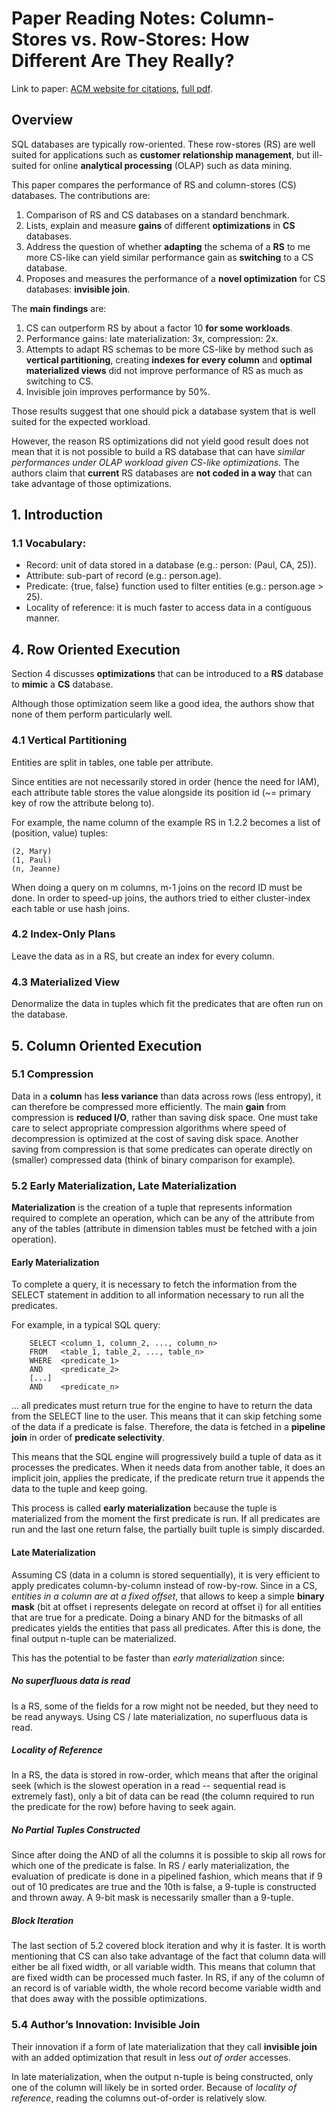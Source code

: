 # Paper Reading Notes: Column-Stores vs. Row-Stores: How Different Are They Really?

Link to paper: [ACM website for citations](http://dl.acm.org/citation.cfm?id=1376712), [full pdf](http://db.csail.mit.edu/projects/cstore/abadi-sigmod08.pdf).

## Overview

SQL databases are typically row-oriented. These row-stores (RS) are well suited for applications such as __customer relationship management__, but ill-suited for online __analytical processing__ (OLAP) such as data mining.

This paper compares the performance of RS and column-stores (CS) databases. The contributions are:

1. Comparison of RS and CS databases on a standard benchmark.
2. Lists, explain and measure __gains__ of different __optimizations__ in __CS__ databases.
3. Address the question of whether __adapting__ the schema of a __RS__ to me more CS-like can yield similar performance gain as __switching__ to a CS database.
4. Proposes and measures the performance of a __novel optimization__ for CS databases: __invisible join__.

The __main findings__ are:

1. CS can outperform RS by about a factor 10 __for some workloads__. 
2. Performance gains: late materialization: 3x, compression: 2x.
3. Attempts to adapt RS schemas to be more CS-like by method such as __vertical partitioning__, creating __indexes for every column__ and __optimal materialized views__ did not improve performance of RS as much as switching to CS.
4. Invisible join improves performance by 50%.

Those results suggest that one should pick a database system that is well suited for the expected workload.

However, the reason RS optimizations did not yield good result does not mean that it is not possible to build a RS database that can have _similar performances under OLAP workload given CS-like optimizations_. The authors claim that __current__ RS databases are __not coded in a way__ that can take advantage of those optimizations.

## 1. Introduction

### 1.1 Vocabulary:

- Record: unit of data stored in a database (e.g.: person: (Paul, CA, 25)).
- Attribute: sub-part of record (e.g.: person.age).
- Predicate: {true, false} function used to filter entities (e.g.: person.age > 25).
- Locality of reference: it is much faster to access data in a contiguous manner.

## 4. Row Oriented Execution

Section 4 discusses __optimizations__ that can be introduced to a __RS__ database to __mimic__ a __CS__ database.

Although those optimization seem like a good idea, the authors show that none of them perform particularly well.

### 4.1 Vertical Partitioning

Entities are split in tables, one table per attribute. 

Since entities are not necessarily stored in order (hence the need for IAM), each attribute table stores the value alongside its position id (~= primary key of row the attribute belong to).

For example, the name column of the example RS in 1.2.2 becomes a list of (position, value) tuples:

    (2, Mary)
    (1, Paul)
    (n, Jeanne)

When doing a query on m columns, m-1 joins on the record ID must be done. In order to speed-up joins, the authors tried to either cluster-index each table or use hash joins.

### 4.2 Index-Only Plans

Leave the data as in a RS, but create an index for every column.

### 4.3 Materialized View

Denormalize the data in tuples which fit the predicates that are often run on the database.

## 5. Column Oriented Execution

### 5.1 Compression

Data in a __column__ has __less variance__ than data across rows (less entropy), it can therefore be compressed more efficiently. The main __gain__ from compression is __reduced I/O__, rather than saving disk space. One must take care to select appropriate compression algorithms where speed of decompression is optimized at the cost of saving disk space. Another saving from compression is that some predicates can operate directly on (smaller) compressed data (think of binary comparison for example).

### 5.2 Early Materialization, Late Materialization

**Materialization** is the creation of a tuple that represents information required to complete an operation, which can be any of the attribute from any of the tables (attribute in dimension tables must be fetched with a join operation). 

#### Early Materialization

To complete a query, it is necessary to fetch the information from the SELECT statement in addition to all information necessary to run all the predicates.

For example, in a typical SQL query:

        SELECT <column_1, column_2, ..., column_n>
        FROM   <table_1, table_2, ..., table_n>
        WHERE  <predicate_1>
        AND    <predicate_2>
        [...]
        AND    <predicate_n>

... all predicates must return true for the engine to have to return the data from the SELECT line to the user. This means that it can skip fetching some of the data if a predicate is false. Therefore, the data is fetched in a __pipeline join__ in order of __predicate selectivity__.

This means that the SQL engine will progressively build a tuple of data as it processes the predicates. When it needs data from another table, it does an implicit join, applies the predicate, if the predicate return true it appends the data to the tuple and keep going.

This process is called __early materialization__ because the tuple is materialized from the moment the first predicate is run. If all predicates are run and the last one return false, the partially built tuple is simply discarded.

#### Late Materialization

Assuming CS (data in a column is stored sequentially), it is very efficient to apply predicates column-by-column instead of row-by-row. Since in a CS, _entities in a column are at a fixed offset_, that allows to keep a simple __binary mask__ (bit at offset i represents delegate on record at offset i) for all entities that are true for a predicate. Doing a binary AND for the bitmasks of all predicates yields the entities that pass all predicates. After this is done, the final output n-tuple can be materialized.

This has the potential to be faster than _early materialization_ since:

##### No superfluous data is read

Is a RS, some of the fields for a row might not be needed, but they need to be read anyways. Using CS / late materialization, no superfluous data is read.

##### Locality of Reference

In a RS, the data is stored in row-order, which means that after the original seek (which is the slowest operation in a read -- sequential read is extremely fast), only a bit of data can be read (the column required to run the predicate for the row) before having to seek again. 

##### No Partial Tuples Constructed

Since after doing the AND of all the columns it is possible to skip all rows for which one of the predicate is false. In RS / early materialization, the evaluation of predicate is done in a pipelined fashion, which means that if 9 out of 10 predicates are true and the 10th is false, a 9-tuple is constructed and thrown away. A 9-bit mask is necessarily smaller than a 9-tuple.

##### Block Iteration

The last section of 5.2 covered block iteration and why it is faster. It is worth mentioning that CS can also take advantage of the fact that column data will either be all fixed width, or all variable width. This means that column that are fixed width can be processed much faster. In RS, if any of the column of an record is of variable width, the whole record become variable width and that does away with the possible optimizations.

### 5.4 Author’s Innovation: Invisible Join

Their innovation if a form of late materialization that they call __invisible join__ with an added optimization that result in less _out of order_ accesses.

In late materialization, when the output n-tuple is being constructed, only one of the column will likely be in sorted order. Because of _locality of reference_, reading the columns out-of-order is relatively slow.
